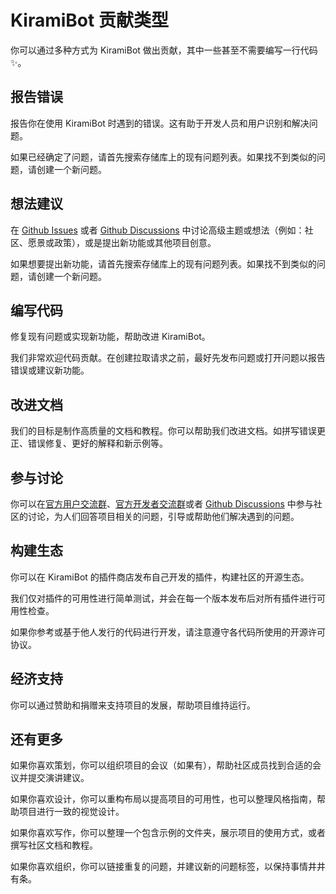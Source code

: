 # KiramiBot 贡献类型

你可以通过多种方式为 KiramiBot 做出贡献，其中一些甚至不需要编写一行代码✨。

## 报告错误

报告你在使用 KiramiBot 时遇到的错误。这有助于开发人员和用户识别和解决问题。

如果已经确定了问题，请首先搜索存储库上的现有问题列表。如果找不到类似的问题，请创建一个新问题。

## 想法建议

在 [Github Issues](https://github.com/A-kirami/KiramiBot/issues) 或者 [Github Discussions](https://github.com/A-kirami/KiramiBot/discussions) 中讨论高级主题或想法（例如：社区、愿景或政策），或是提出新功能或其他项目创意。

如果想要提出新功能，请首先搜索存储库上的现有问题列表。如果找不到类似的问题，请创建一个新问题。

## 编写代码

修复现有问题或实现新功能，帮助改进 KiramiBot。

我们非常欢迎代码贡献。在创建拉取请求之前，最好先发布问题或打开问题以报告错误或建议新功能。

## 改进文档

我们的目标是制作高质量的文档和教程。你可以帮助我们改进文档。如拼写错误更正、错误修复、更好的解释和新示例等。

## 参与讨论

你可以在[官方用户交流群](https://qm.qq.com/q/7OD95ZDCMM)、[官方开发者交流群](https://qm.qq.com/q/fQvd478kz8)或者 [Github Discussions](https://github.com/A-kirami/KiramiBot/discussions) 中参与社区的讨论，为人们回答项目相关的问题，引导或帮助他们解决遇到的问题。

## 构建生态

你可以在 KiramiBot 的插件商店发布自己开发的插件，构建社区的开源生态。

我们仅对插件的可用性进行简单测试，并会在每一个版本发布后对所有插件进行可用性检查。

如果你参考或基于他人发行的代码进行开发，请注意遵守各代码所使用的开源许可协议。

## 经济支持

你可以通过赞助和捐赠来支持项目的发展，帮助项目维持运行。

## 还有更多

如果你喜欢策划，你可以组织项目的会议（如果有），帮助社区成员找到合适的会议并提交演讲建议。

如果你喜欢设计，你可以重构布局以提高项目的可用性，也可以整理风格指南，帮助项目进行一致的视觉设计。

如果你喜欢写作，你可以整理一个包含示例的文件夹，展示项目的使用方式，或者撰写社区文档和教程。

如果你喜欢组织，你可以链接重复的问题，并建议新的问题标签，以保持事情井井有条。
